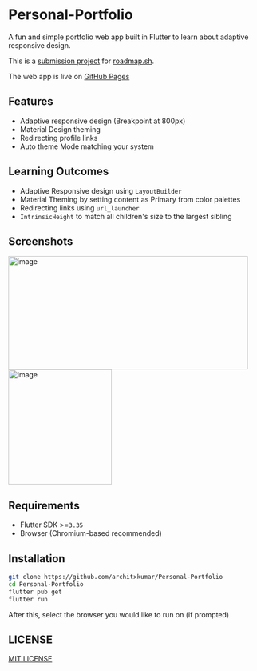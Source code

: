 # Personal-Portfolio

A fun and simple portfolio web app built in Flutter to learn about adaptive responsive design.

This is a [submission project](https://roadmap.sh/projects/portfolio-website) for [roadmap.sh](https://roadmap.sh).

The web app is live on [GitHub Pages](https://architxkumar.github.io/Personal-Portfolio/)

## Features

- Adaptive responsive design (Breakpoint at 800px)
- Material Design theming
- Redirecting profile links
- Auto theme Mode matching your system

## Learning Outcomes

- Adaptive Responsive design using `LayoutBuilder`
- Material Theming by setting content as Primary from color palettes
- Redirecting links using `url_launcher`
- `IntrinsicHeight` to match all children's size to the largest sibling

## Screenshots
<img width="480" height="227" alt="image" src="https://github.com/user-attachments/assets/ed736e34-29c2-4c26-b3ca-4a03e5b653a6" />
<img width="207" height="230" alt="image" src="https://github.com/user-attachments/assets/2486474e-d38f-40e0-ae49-4d852e0225be" />

## Requirements
- Flutter SDK >=`3.35`
- Browser (Chromium-based recommended)

## Installation
  ```bash
  git clone https://github.com/architxkumar/Personal-Portfolio
  cd Personal-Portfolio
  flutter pub get
  flutter run
  ```
  After this, select the browser you would like to run on (if prompted)
## LICENSE 
  [MIT LICENSE](./LICENSE)
  
